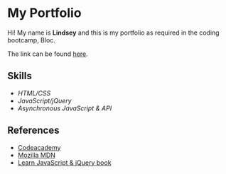 # My Portfolio

Hi! My name is **Lindsey** and this is my portfolio as required in the coding bootcamp, Bloc.

The link can be found [here](https://codelikeagirl29.github.io/lindsey-portfolio/).


## Skills
* _HTML/CSS_
* _JavaScript/jQuery_
* _Asynchronous JavaScript & API_

## References

- [Codeacademy](http://ssqt.co/mQh1UlY)
- [Mozilla MDN](https://developer.mozilla.org/en-US/)
- [Learn JavaScript & jQuery book](http://javascriptbook.com/)
